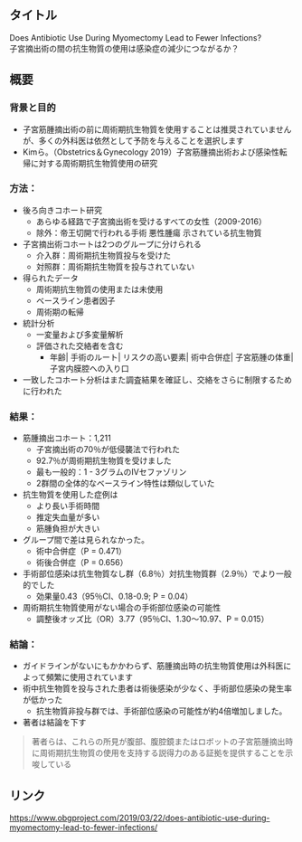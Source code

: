## タイトル
Does Antibiotic Use During Myomectomy Lead to Fewer Infections?  
子宮摘出術の間の抗生物質の使用は感染症の減少につながるか？

## 概要
### 背景と目的
* 子宮筋腫摘出術の前に周術期抗生物質を使用することは推奨されていませんが、多くの外科医は依然として予防を与えることを選択します
* Kimら。（Obstetrics＆Gynecology 2019）子宮筋腫摘出術および感染性転帰に対する周術期抗生物質使用の研究

### 方法：
* 後ろ向きコホート研究
  * あらゆる経路で子宮摘出術を受けるすべての女性（2009-2016）
  * 除外：帝王切開で行われる手術 悪性腫瘍 示されている抗生物質
* 子宮摘出術コホートは2つのグループに分けられる
  * 介入群：周術期抗生物質投与を受けた
  * 対照群：周術期抗生物質を投与されていない
* 得られたデータ
  * 周術期抗生物質の使用または未使用
  * ベースライン患者因子
  * 周術期の転帰
* 統計分析
  * 一変量および多変量解析
  * 評価された交絡者を含む
    * 年齢| 手術のルート| リスクの高い要素| 術中合併症| 子宮筋腫の体重| 子宮内膜腔への入り口
* 一致したコホート分析はまた調査結果を確証し、交絡をさらに制限するために行われた  

### 結果：
* 筋腫摘出コホート：1,211
  * 子宮摘出術の70％が低侵襲法で行われた
  * 92.7％が周術期抗生物質を受けました
  * 最も一般的：1 - 3グラムのIVセファゾリン
  * 2群間の全体的なベースライン特性は類似していた
* 抗生物質を使用した症例は
  * より長い手術時間
  * 推定失血量が多い
  * 筋腫負担が大きい
* グループ間で差は見られなかった。
  * 術中合併症（P = 0.471）
  * 術後合併症（P = 0.656）
* 手術部位感染は抗生物質なし群（6.8％）対抗生物質群（2.9％）でより一般的でした
  * 効果量0.43（95％CI、0.18-0.9; P = 0.04）
* 周術期抗生物質使用がない場合の手術部位感染の可能性
  * 調整後オッズ比（OR）3.77（95％CI、1.30〜10.97、P = 0.015）

### 結論：
* ガイドラインがないにもかかわらず、筋腫摘出時の抗生物質使用は外科医によって頻繁に使用されています
* 術中抗生物質を投与された患者は術後感染が少なく、手術部位感染の発生率が低かった
  * 抗生物質非投与群では、手術部位感染の可能性が約4倍増加しました。
* 著者は結論を下す
> 著者らは、これらの所見が腹部、腹腔鏡またはロボットの子宮筋腫摘出時に周術期抗生物質の使用を支持する説得力のある証拠を提供することを示唆している

## リンク
https://www.obgproject.com/2019/03/22/does-antibiotic-use-during-myomectomy-lead-to-fewer-infections/

